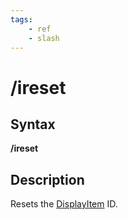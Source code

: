 ```yaml
---
tags:
    - ref
    - slash
---
```

# /ireset

## Syntax

**/ireset**

## Description

Resets the [DisplayItem](../../reference/top-level-objects/tlo-displayitem.md) ID.
